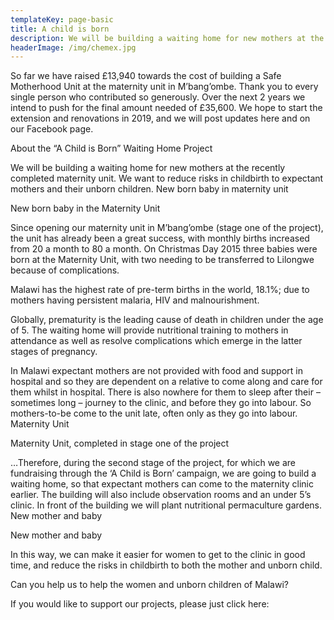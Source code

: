 ```yaml
---
templateKey: page-basic
title: A child is born
description: We will be building a waiting home for new mothers at the recently completed maternity unit. We want to reduce risks in childbirth to expectant mothers and their unborn children.
headerImage: /img/chemex.jpg
---
```


So far we have raised £13,940 towards the cost of building a Safe Motherhood Unit at the maternity unit in M’bang’ombe. Thank you to every single person who contributed so generously. Over the next 2 years we intend to push for the final amount needed of £35,600. We hope to start the extension and renovations in 2019, and we will post updates here and on our Facebook page.

About the “A Child is Born” Waiting Home Project

We will be building a waiting home for new mothers at the recently completed maternity unit. We want to reduce risks in childbirth to expectant mothers and their unborn children.
New born baby in maternity unit

New born baby in the Maternity Unit

Since opening our maternity unit in M’bang’ombe (stage one of the project), the unit has already been a great success, with monthly births increased from 20 a month to 80 a month. On Christmas Day 2015 three babies were born at the Maternity Unit, with two needing to be transferred to Lilongwe because of complications.

Malawi has the highest rate of pre-term births in the world, 18.1%; due to mothers having persistent malaria, HIV and malnourishment.

Globally, prematurity is the leading cause of death in children under the age of 5. The waiting home will provide nutritional training to mothers in attendance as well as resolve complications which emerge in the latter stages of pregnancy.

In Malawi expectant mothers are not provided with food and support in hospital and so they are dependent on a relative to come along and care for them whilst in hospital. There is also nowhere for them to sleep after their – sometimes long – journey to the clinic, and before they go into labour. So mothers-to-be come to the unit late, often only as they go into labour.
Maternity Unit

Maternity Unit, completed in stage one of the project

…Therefore, during the second stage of the project, for which we are fundraising through the ‘A Child is Born’ campaign, we are going to build a waiting home, so that expectant mothers can come to the maternity clinic earlier. The building will also include observation rooms and an under 5’s clinic. In front of the building we will plant nutritional permaculture gardens.
New mother and baby

New mother and baby

In this way, we can make it easier for women to get to the clinic in good time, and reduce the risks in childbirth to both the mother and unborn child.

Can you help us to help the women and unborn children of Malawi?

If you would like to support our projects, please just click here:
